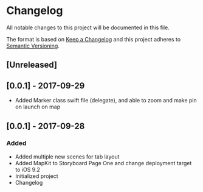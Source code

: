 # Changelog
All notable changes to this project will be documented in this file.

The format is based on [Keep a Changelog](http://keepachangelog.com/en/1.0.0/)
and this project adheres to [Semantic Versioning](http://semver.org/spec/v2.0.0.html).

## [Unreleased]
## [0.0.1] - 2017-09-29
- Added Marker class swift file (delegate), and able to zoom and make pin on launch on map 

## [0.0.1] - 2017-09-28
### Added
- Added multiple new scenes for tab layout
- Added MapKit to Storyboard Page One and change deployment target to iOS 9.2
- Initialized project
- Changelog
